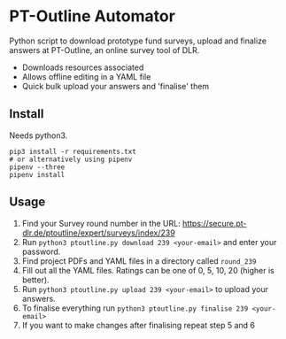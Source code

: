 # PT-Outline Automator

Python script to download prototype fund surveys, upload and finalize answers at PT-Outline, an online survey tool of DLR.

- Downloads resources associated
- Allows offline editing in a YAML file
- Quick bulk upload your answers and 'finalise' them

## Install

Needs python3.


    pip3 install -r requirements.txt
    # or alternatively using pipenv
    pipenv --three
    pipenv install


## Usage

1. Find your Survey round number in the URL: <https://secure.pt-dlr.de/ptoutline/expert/surveys/index/239>
2. Run `python3 ptoutline.py download 239 <your-email>` and enter your password.
3. Find project PDFs and YAML files in a directory called `round_239`
4. Fill out all the YAML files. Ratings can be one of 0, 5, 10, 20 (higher is better).
5. Run `python3 ptoutline.py upload 239 <your-email>` to upload your answers.
6. To finalise everything run `python3 ptoutline.py finalise 239 <your-email>`
7. If you want to make changes after finalising repeat step 5 and 6
